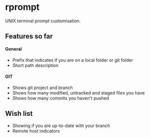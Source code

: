 # rprompt
UNIX terminal prompt customisation.

## Features so far

#### General
* Prefix that indicates if you are on a local folder or git folder
* Short path description

#### GIT
* Shows git project and branch
* Shows how many modified, untracked and staged files you have
* Shows how many commits you haven't pushed

## Wish list
* Showing if you are up-to-date with your branch
* Remote host indicators

